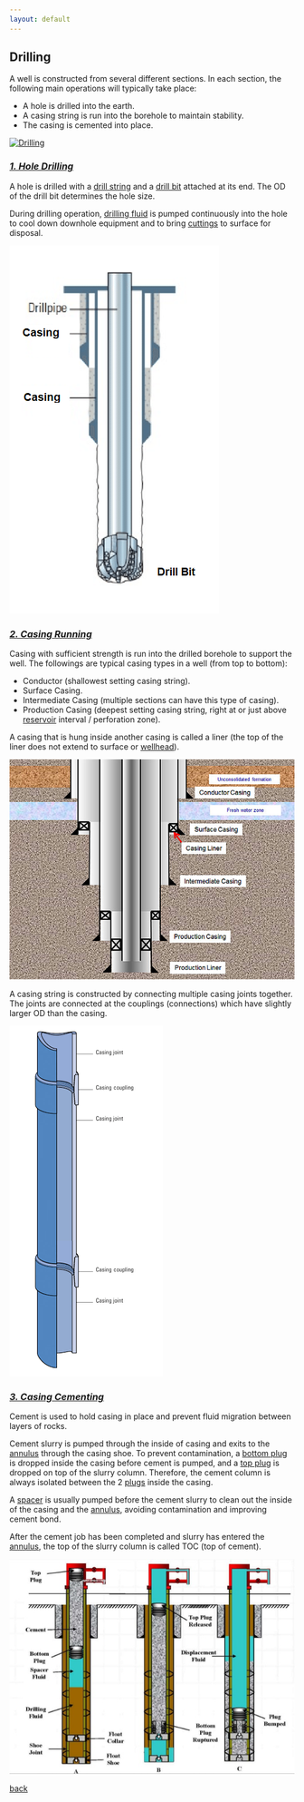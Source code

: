 ```yaml
---
layout: default
---
```


## Drilling

A well is constructed from several different sections. In each section, the following main operations will typically take place:

   - A hole is drilled into the earth.
   - A casing string is run into the borehole to maintain stability.
   - The casing is cemented into place.

[![Drilling](https://img.youtube.com/vi/SmSNRTU1Vw/0.jpg)](https://www.youtube.com/watch?v=0SmSNRTU1Vw)

### *<u>1. Hole Drilling</u>*

A hole is drilled with a [drill string](https://www.glossary.oilfield.slb.com/Terms/d/drill_string.aspx) and a [drill bit](https://www.glossary.oilfield.slb.com/Terms/d/drill_bit.aspx) attached at its end. The OD of the drill bit determines the hole size.

During drilling operation, [drilling fluid](https://www.glossary.oilfield.slb.com/Terms/d/drilling_fluid.aspx) is pumped continuously into the hole to cool down downhole equipment and to bring [cuttings](https://www.glossary.oilfield.slb.com/Terms/c/cuttings.aspx) to surface for disposal.

![Drill a Hole](../assets/img/holedrilling.png)

### *<u>2. Casing Running</u>*

Casing with sufficient strength is run into the drilled borehole to support the well. The followings are typical casing types in a well (from top to bottom):

   - Conductor (shallowest setting casing string).
   - Surface Casing.
   - Intermediate Casing (multiple sections can have this type of casing).
   - Production Casing (deepest setting casing string, right at or just above [reservoir](https://www.glossary.oilfield.slb.com/Terms/r/reservoir.aspx) interval / perforation zone).
   
A casing that is hung inside another casing is called a liner (the top of the liner does not extend to surface or [wellhead](https://www.glossary.oilfield.slb.com/Terms/w/wellhead.aspx)).

![Casing](../assets/img/casing.jpg)

A casing string is constructed by connecting multiple casing joints together. The joints are connected at the couplings (connections) which have slightly larger OD than the casing.

![Coupling](../assets/img/coupling.png)

### *<u>3. Casing Cementing</u>*

Cement is used to hold casing in place and prevent fluid migration between layers of rocks.

Cement slurry is pumped through the inside of casing and exits to the [annulus](https://www.glossary.oilfield.slb.com/Terms/a/annulus.aspx) through the casing shoe. To prevent contamination, a [bottom plug](https://www.glossary.oilfield.slb.com/Terms/c/cementing_plug.aspx) is dropped inside the casing before cement is pumped, and a [top plug](https://www.glossary.oilfield.slb.com/Terms/c/cementing_plug.aspx) is dropped on top of the slurry column. Therefore, the cement column is always isolated between the 2 [plugs](https://www.glossary.oilfield.slb.com/Terms/c/cementing_plug.aspx) inside the casing.

A [spacer](https://www.glossary.oilfield.slb.com/Terms/s/spacer.aspx) is usually pumped before the cement slurry to clean out the inside of the casing and the [annulus](https://www.glossary.oilfield.slb.com/Terms/a/annulus.aspx), avoiding contamination and improving cement bond.

After the cement job has been completed and slurry has entered the [annulus](https://www.glossary.oilfield.slb.com/Terms/a/annulus.aspx), the top of the slurry column is called TOC (top of cement).

![Cementing](../assets/img/cementing.jpg)



[back](./upstream.html)
